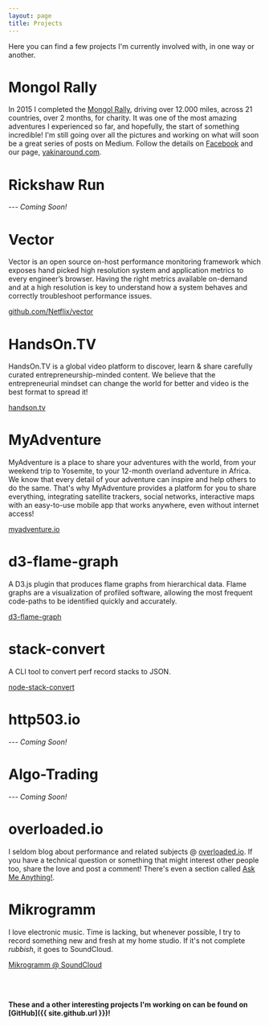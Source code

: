 ```yaml
---
layout: page
title: Projects
---
```


Here you can find a few projects I'm currently involved with, in one way or another.

# Mongol Rally

In 2015 I completed the [Mongol Rally](http://www.theadventurists.com/mongol-rally/), driving over 12.000 miles, across 21 countries, over 2 months, for charity. It was one of the most amazing adventures I experienced so far, and hopefully, the start of something incredible! I'm still going over all the pictures and working on what will soon be a great series of posts on Medium. Follow the details on [Facebook](https://www.facebook.com/yakinaroundteam/) and our page, [yakinaround.com](http://yakinaround.com/).

# Rickshaw Run

*--- Coming Soon!*

# Vector

Vector is an open source on-host performance monitoring framework which exposes hand picked high resolution system and application metrics to every engineer’s browser. Having the right metrics available on-demand and at a high resolution is key to understand how a system behaves and correctly troubleshoot performance issues.

[github.com/Netflix/vector](https://github.com/Netflix/vector)

# HandsOn.TV

HandsOn.TV is a global video platform to discover, learn & share carefully curated entrepreneurship-minded content. We believe that the entrepreneurial mindset can change the world for better and video is the best format to spread it!

[handson.tv](http://handson.tv/)

# MyAdventure

MyAdventure is a place to share your adventures with the world, from your weekend trip to Yosemite, to your 12-month overland adventure in Africa. We know that every detail of your adventure can inspire and help others to do the same. That's why MyAdventure provides a platform for you to share everything, integrating satellite trackers, social networks, interactive maps with an easy-to-use mobile app that works anywhere, even without internet access!

[myadventure.io](http://myadventure.io/)

# d3-flame-graph

A D3.js plugin that produces flame graphs from hierarchical data. Flame graphs are a visualization of profiled software, allowing the most frequent code-paths to be identified quickly and accurately.

[d3-flame-graph](https://github.com/spiermar/d3-flame-graph)

# stack-convert

A CLI tool to convert perf record stacks to JSON.

[node-stack-convert](https://github.com/spiermar/node-stack-convert)

# http503.io

*--- Coming Soon!*

# Algo-Trading

*--- Coming Soon!*

# overloaded.io

I seldom blog about performance and related subjects @ [overloaded.io](http://overloaded.io). If you have a technical question or something that might interest other people too, share the love and post a comment! There's even a section called [Ask Me Anything!](http://overloaded.io/ask-me-anything).

# Mikrogramm

I love electronic music. Time is lacking, but whenever possible, I try to record something new and fresh at my home studio. If it's not complete *rubbish*, it goes to SoundCloud.

[Mikrogramm @ SoundCloud](https://soundcloud.com/Mikrogramm)

<br/><br/>

**These and a other interesting projects I'm working on can be found on [GitHub]({{ site.github.url }})!**
